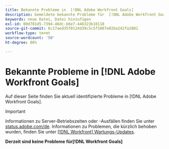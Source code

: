 ```yaml
---
title: Bekannte Probleme in  [!DNL Adobe Workfront Goals]
description: Gemeldete bekannte Probleme für  [!DNL Adobe Workfront Goals]
keywords: neue Datei, Datei hinzufügen
exl-id: 00d781d5-7394-46dc-b6e7-446323b10118
source-git-commit: 6c17aed35f0124d39c5c5f5807e02ba242fa2801
workflow-type: tm+mt
source-wordcount: '50'
ht-degree: 86%

---
```


# Bekannte Probleme in [!DNL Adobe Workfront Goals]

Auf dieser Seite finden Sie aktuell identifizierte Probleme in [!DNL Adobe Workfront Goals].

>[!IMPORTANT]
>
>Informationen zu Server-Betriebszeiten oder -Ausfällen finden Sie unter [status.adobe.com/de](https://status.adobe.com/de). Informationen zu Problemen, die kürzlich behoben wurden, finden Sie unter [[!DNL Workfront] Wartungs-Updates](../maintenance/current-updates.md).

**Derzeit sind keine Probleme für[!DNL Workfront Goals]**

<!--


-->
